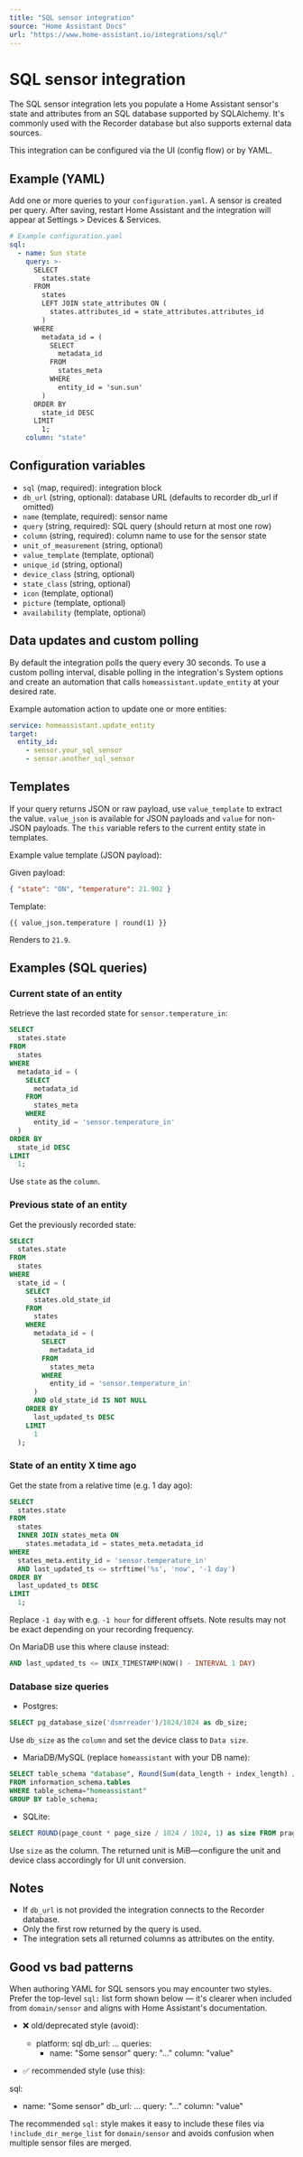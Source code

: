 ```yaml
---
title: "SQL sensor integration"
source: "Home Assistant Docs"
url: "https://www.home-assistant.io/integrations/sql/"
---
```


# SQL sensor integration

The SQL sensor integration lets you populate a Home Assistant sensor's state and
attributes from an SQL database supported by SQLAlchemy. It's commonly used with
the Recorder database but also supports external data sources.

This integration can be configured via the UI (config flow) or by YAML.

## Example (YAML)

Add one or more queries to your `configuration.yaml`. A sensor is created per
query. After saving, restart Home Assistant and the integration will appear at
Settings > Devices & Services.

```yaml
# Example configuration.yaml
sql:
  - name: Sun state
    query: >-
      SELECT
        states.state
      FROM
        states
        LEFT JOIN state_attributes ON (
          states.attributes_id = state_attributes.attributes_id
        )
      WHERE
        metadata_id = (
          SELECT
            metadata_id
          FROM
            states_meta
          WHERE
            entity_id = 'sun.sun'
        )
      ORDER BY
        state_id DESC
      LIMIT
        1;
    column: "state"
```

## Configuration variables

- `sql` (map, required): integration block
- `db_url` (string, optional): database URL (defaults to recorder db_url if omitted)
- `name` (template, required): sensor name
- `query` (string, required): SQL query (should return at most one row)
- `column` (string, required): column name to use for the sensor state
- `unit_of_measurement` (string, optional)
- `value_template` (template, optional)
- `unique_id` (string, optional)
- `device_class` (string, optional)
- `state_class` (string, optional)
- `icon` (template, optional)
- `picture` (template, optional)
- `availability` (template, optional)

## Data updates and custom polling

By default the integration polls the query every 30 seconds. To use a custom
polling interval, disable polling in the integration's System options and create
an automation that calls `homeassistant.update_entity` at your desired rate.

Example automation action to update one or more entities:

```yaml
service: homeassistant.update_entity
target:
  entity_id:
    - sensor.your_sql_sensor
    - sensor.another_sql_sensor
```

## Templates

If your query returns JSON or raw payload, use `value_template` to extract the
value. `value_json` is available for JSON payloads and `value` for non-JSON
payloads. The `this` variable refers to the current entity state in templates.

Example value template (JSON payload):

Given payload:

```json
{ "state": "ON", "temperature": 21.902 }
```

Template:

```jinja
{{ value_json.temperature | round(1) }}
```

Renders to `21.9`.

## Examples (SQL queries)

### Current state of an entity

Retrieve the last recorded state for `sensor.temperature_in`:

```sql
SELECT
  states.state
FROM
  states
WHERE
  metadata_id = (
    SELECT
      metadata_id
    FROM
      states_meta
    WHERE
      entity_id = 'sensor.temperature_in'
  )
ORDER BY
  state_id DESC
LIMIT
  1;
```

Use `state` as the `column`.

### Previous state of an entity

Get the previously recorded state:

```sql
SELECT
  states.state
FROM
  states
WHERE
  state_id = (
    SELECT
      states.old_state_id
    FROM
      states
    WHERE
      metadata_id = (
        SELECT
          metadata_id
        FROM
          states_meta
        WHERE
          entity_id = 'sensor.temperature_in'
      )
      AND old_state_id IS NOT NULL
    ORDER BY
      last_updated_ts DESC
    LIMIT
      1
  );
```

### State of an entity X time ago

Get the state from a relative time (e.g. 1 day ago):

```sql
SELECT
  states.state
FROM
  states
  INNER JOIN states_meta ON
    states.metadata_id = states_meta.metadata_id
WHERE
  states_meta.entity_id = 'sensor.temperature_in'
  AND last_updated_ts <= strftime('%s', 'now', '-1 day')
ORDER BY
  last_updated_ts DESC
LIMIT
  1;
```

Replace `-1 day` with e.g. `-1 hour` for different offsets. Note results may
not be exact depending on your recording frequency.

On MariaDB use this where clause instead:

```sql
AND last_updated_ts <= UNIX_TIMESTAMP(NOW() - INTERVAL 1 DAY)
```

### Database size queries

- Postgres:

```sql
SELECT pg_database_size('dsmrreader')/1024/1024 as db_size;
```

Use `db_size` as the `column` and set the device class to `Data size`.

- MariaDB/MySQL (replace `homeassistant` with your DB name):

```sql
SELECT table_schema "database", Round(Sum(data_length + index_length) / POWER(1024,2), 1) "value"
FROM information_schema.tables
WHERE table_schema="homeassistant"
GROUP BY table_schema;
```

- SQLite:

```sql
SELECT ROUND(page_count * page_size / 1024 / 1024, 1) as size FROM pragma_page_count(), pragma_page_size();
```

Use `size` as the column. The returned unit is MiB—configure the unit and
device class accordingly for UI unit conversion.

## Notes

- If `db_url` is not provided the integration connects to the Recorder database.
- Only the first row returned by the query is used.
- The integration sets all returned columns as attributes on the entity.

## Good vs bad patterns

When authoring YAML for SQL sensors you may encounter two styles. Prefer the top-level `sql:` list form shown below — it's clearer when included from `domain/sensor` and aligns with Home Assistant's documentation.

- ❌ old/deprecated style (avoid):

  - platform: sql
    db_url: ...
    queries:
      - name: "Some sensor"
        query: "..."
        column: "value"

- ✅ recommended style (use this):

sql:
  - name: "Some sensor"
    db_url: ...
    query: "..."
    column: "value"

The recommended `sql:` style makes it easy to include these files via `!include_dir_merge_list` for `domain/sensor` and avoids confusion when multiple sensor files are merged.
